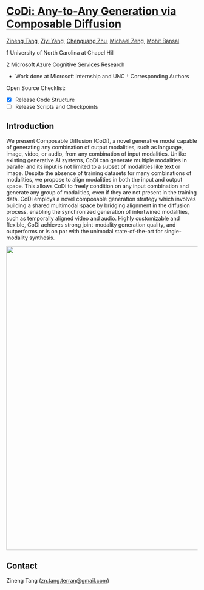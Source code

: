 # [CoDi: Any-to-Any Generation via Composable Diffusion](https://github.com/zinengtang/i-Code/edit/main/i-Code-V3/README.md)
[Zineng Tang](https://zinengtang.github.io/),
[Ziyi Yang](https://ziyi-yang.github.io/),
[Chenguang Zhu](https://www.microsoft.com/en-us/research/people/chezhu/),
[Michael Zeng](https://www.microsoft.com/en-us/research/people/nzeng/),
[Mohit Bansal](https://www.cs.unc.edu/~mbansal/)

1 University of North Carolina at Chapel Hill 

2 Microsoft Azure Cognitive Services Research

* Work done at Microsoft internship and UNC † Corresponding Authors

          
Open Source Checklist:

- [x] Release Code Structure
- [ ] Release Scripts and Checkpoints

## Introduction 

We present Composable Diffusion (CoDi), a novel generative model capable of generating any combination of output modalities, such as language, image, video, or audio, from any combination of input modalities. Unlike existing generative AI systems, CoDi can generate multiple modalities in parallel and its input is not limited to a subset of modalities like text or image. Despite the absence of training datasets for many combinations of modalities, we propose to align modalities in both the input and output space. This allows CoDi to freely condition on any input combination and generate any group of modalities, even if they are not present in the training data. CoDi employs a novel composable generation strategy which involves building a shared multimodal space by bridging alignment in the diffusion process, enabling the synchronized generation of intertwined modalities, such as temporally aligned video and audio. Highly customizable and flexible, CoDi achieves strong joint-modality generation quality, and outperforms or is on par with the unimodal state-of-the-art for single-modality synthesis.  

<p align="center">
  <img align="middle" width="800" src="assets/teaser.gif"/>
</p>


## Contact

Zineng Tang (zn.tang.terran@gmail.com)
